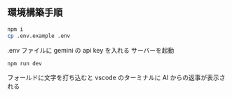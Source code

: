 ## 環境構築手順

```bash
npm i
cp .env.example .env
```

.env ファイルに gemini の api key を入れる
サーバーを起動

```bash
npm run dev
```

フォールドに文字を打ち込むと vscode のターミナルに AI からの返事が表示される
